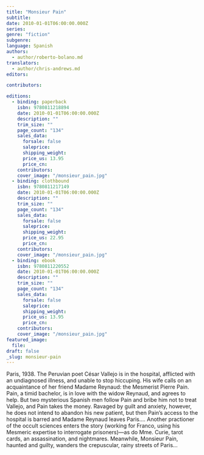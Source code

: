 ```yaml
---
title: "Monsieur Pain"
subtitle:
date: 2010-01-01T06:00:00.000Z
series:
genre: "fiction"
subgenre:
language: Spanish
authors:
  - author/roberto-bolano.md
translators:
  - author/chris-andrews.md
editors:

contributors:

editions:
  - binding: paperback
    isbn: 9780811218894
    date: 2010-01-01T06:00:00.000Z
    description: ""
    trim_size: ""
    page_count: "134"
    sales_data:
      forsale: false
      saleprice:
      shipping_weight:
      price_us: 13.95
      price_cn:
    contributors:
    cover_image: "/monsieur_pain.jpg"
  - binding: clothbound
    isbn: 9780811217149
    date: 2010-01-01T06:00:00.000Z
    description: ""
    trim_size: ""
    page_count: "134"
    sales_data:
      forsale: false
      saleprice:
      shipping_weight:
      price_us: 22.95
      price_cn:
    contributors:
    cover_image: "/monsieur_pain.jpg"
  - binding: ebook
    isbn: 9780811220552
    date: 2010-01-01T06:00:00.000Z
    description: ""
    trim_size: ""
    page_count: "134"
    sales_data:
      forsale: false
      saleprice:
      shipping_weight:
      price_us: 13.95
      price_cn:
    contributors:
    cover_image: "/monsieur_pain.jpg"
featured_image:
  file:
draft: false
_slug: monsieur-pain
---
```


Paris, 1938. The Peruvian poet César Vallejo is in the hospital, afflicted with an undiagnosed illness, and unable to stop hiccuping. His wife calls on an acquaintance of her friend Madame Reynaud: the Mesmerist Pierre Pain. Pain, a timid bachelor, is in love with the widow Reynaud, and agrees to help. But two mysterious Spanish men follow Pain and bribe him not to treat Vallejo, and Pain takes the money. Ravaged by guilt and anxiety, however, he does not intend to abandon his new patient, but then Pain’s access to the hospital is barred and Madame Reynaud leaves Paris.... Another practioner of the occult sciences enters the story (working for Franco, using his Mesmeric expertise to interrogate prisoners)—as do Mme. Curie, tarot cards, an assassination, and nightmares. Meanwhile, Monsieur Pain, haunted and guilty, wanders the crepuscular, rainy streets of Paris...


